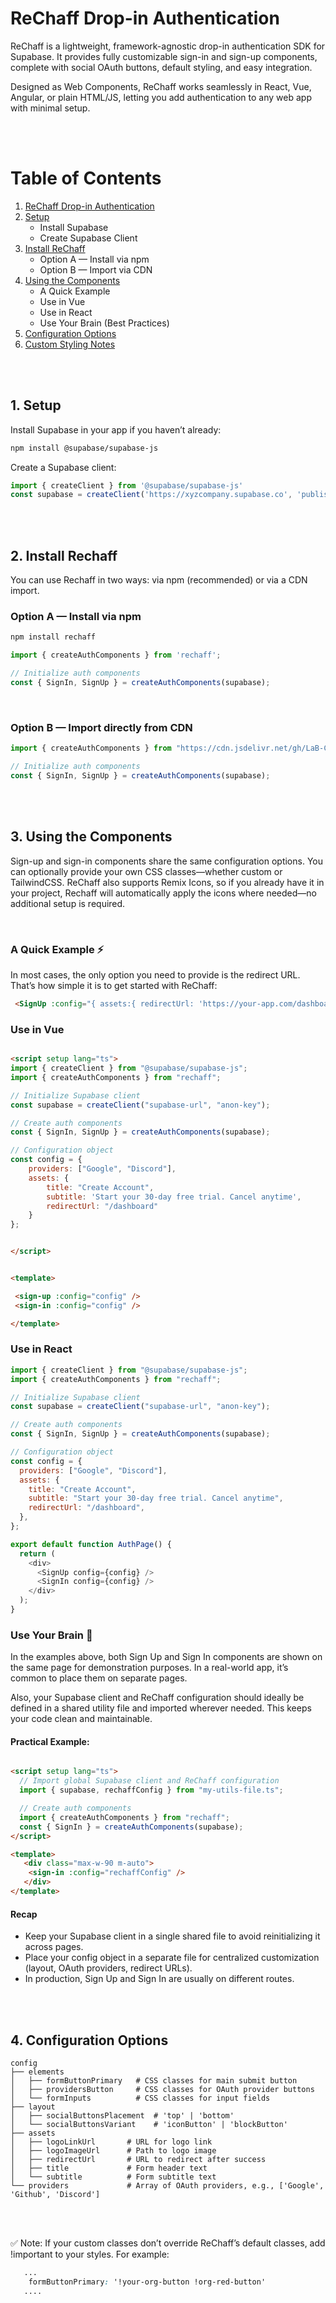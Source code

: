 # ReChaff Drop-in Authentication

ReChaff is a lightweight, framework-agnostic drop-in authentication SDK for Supabase. It provides fully customizable sign-in and sign-up components, complete with social OAuth buttons, default styling, and easy integration.

Designed as Web Components, ReChaff works seamlessly in React, Vue, Angular, or plain HTML/JS, letting you add authentication to any web app with minimal setup.

<br><br>

# Table of Contents

1. [ReChaff Drop-in Authentication](#rechaff-drop-in-authentication)  
2. [Setup](#1-setup)  
    - Install Supabase  
    - Create Supabase Client  
3. [Install ReChaff](#2-install-rechaff)  
    - Option A — Install via npm  
    - Option B — Import via CDN  
4. [Using the Components](#3-using-the-components)  
    - A Quick Example  
    - Use in Vue  
    - Use in React  
    - Use Your Brain (Best Practices)  
5. [Configuration Options](#4-configuration-options)  
6. [Custom Styling Notes](#custom-styling-notes)

<br><br>

## 1. Setup

Install Supabase in your app if you haven’t already:

```bash
npm install @supabase/supabase-js
```

Create a Supabase client:

```js
import { createClient } from '@supabase/supabase-js'
const supabase = createClient('https://xyzcompany.supabase.co', 'publishable-or-anon-key')
```

<br><br>


## 2. Install Rechaff
You can use Rechaff in two ways: via npm (recommended) or via a CDN import.

### Option A — Install via npm
```bash
npm install rechaff
```


```js
import { createAuthComponents } from 'rechaff';

// Initialize auth components
const { SignIn, SignUp } = createAuthComponents(supabase);
```

<br>

### Option B — Import directly from CDN
```js
import { createAuthComponents } from "https://cdn.jsdelivr.net/gh/LaB-CH3/rechaff@refs/heads/main/dist/Auth.js";

// Initialize auth components
const { SignIn, SignUp } = createAuthComponents(supabase);
```

<br><br>

## 3. Using the Components

Sign-up and sign-in components share the same configuration options. You can optionally provide your own CSS classes—whether custom or TailwindCSS.
ReChaff also supports Remix Icons, so if you already have it in your project, Rechaff will automatically apply the icons where needed—no additional setup is required.

<br>

### A Quick Example ⚡
In most cases, the only option you need to provide is the redirect URL. That’s how simple it is to get started with ReChaff:

```html
 <SignUp :config="{ assets:{ redirectUrl: 'https://your-app.com/dashboard' } }" />

```



### Use in Vue

```html

<script setup lang="ts">
import { createClient } from "@supabase/supabase-js";
import { createAuthComponents } from "rechaff";

// Initialize Supabase client
const supabase = createClient("supabase-url", "anon-key");

// Create auth components
const { SignIn, SignUp } = createAuthComponents(supabase);

// Configuration object
const config = {
    providers: ["Google", "Discord"],
    assets: { 
        title: "Create Account", 
        subtitle: 'Start your 30-day free trial. Cancel anytime', 
        redirectUrl: "/dashboard" 
    }
};


</script>


<template>

 <sign-up :config="config" />
 <sign-in :config="config" />

</template>

```


### Use in React

```js
import { createClient } from "@supabase/supabase-js";
import { createAuthComponents } from "rechaff";

// Initialize Supabase client
const supabase = createClient("supabase-url", "anon-key");

// Create auth components
const { SignIn, SignUp } = createAuthComponents(supabase);

// Configuration object
const config = {
  providers: ["Google", "Discord"],
  assets: {
    title: "Create Account",
    subtitle: "Start your 30-day free trial. Cancel anytime",
    redirectUrl: "/dashboard",
  },
};

export default function AuthPage() {
  return (
    <div>
      <SignUp config={config} />
      <SignIn config={config} />
    </div>
  );
}

```


### Use Your Brain 🧠

In the examples above, both Sign Up and Sign In components are shown on the same page for demonstration purposes. In a real-world app, it’s common to place them on separate pages.

Also, your Supabase client and ReChaff configuration should ideally be defined in a shared utility file and imported wherever needed. This keeps your code clean and maintainable.

#### Practical Example:

```html

<script setup lang="ts">
  // Import global Supabase client and ReChaff configuration
  import { supabase, rechaffConfig } from "my-utils-file.ts";

  // Create auth components
  import { createAuthComponents } from "rechaff";
  const { SignIn } = createAuthComponents(supabase);
</script>

<template>
   <div class="max-w-90 m-auto">
    <sign-in :config="rechaffConfig" />
   </div>
</template>

```

#### Recap
- Keep your Supabase client in a single shared file to avoid reinitializing it across pages.
- Place your config object in a separate file for centralized customization (layout, OAuth providers, redirect URLs).
- In production, Sign Up and Sign In are usually on different routes.


<br><br>


## 4. Configuration Options

```text
config
├── elements
│   ├── formButtonPrimary   # CSS classes for main submit button
│   ├── providersButton     # CSS classes for OAuth provider buttons
│   └── formInputs          # CSS classes for input fields
├── layout
│   ├── socialButtonsPlacement  # 'top' | 'bottom'
│   └── socialButtonsVariant    # 'iconButton' | 'blockButton'
├── assets
│   ├── logoLinkUrl       # URL for logo link
│   ├── logoImageUrl      # Path to logo image
│   ├── redirectUrl       # URL to redirect after success
│   ├── title             # Form header text
│   └── subtitle          # Form subtitle text
└── providers             # Array of OAuth providers, e.g., ['Google', 'Github', 'Discord']
```


<br><br>

✅ Note: If your custom classes don’t override ReChaff’s default classes, add !important to your styles. For example: 

```css
   ...
    formButtonPrimary: '!your-org-button !org-red-button'
   ....
```
